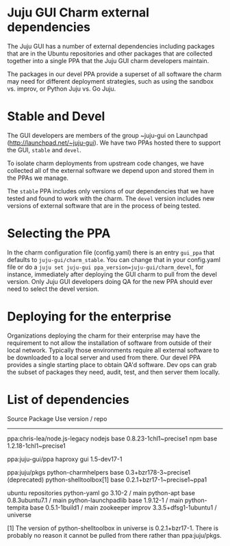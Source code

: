 # Juju GUI Charm external dependencies #

The Juju GUI has a number of external dependencies including packages that are
in the Ubuntu repositories and other packages that are collected together into
a single PPA that the Juju GUI charm developers maintain.

The packages in our devel PPA provide a superset of all software the charm may
need for different deployment strategies, such as using the sandbox
vs. improv, or Python Juju vs. Go Juju.

# Stable and Devel #

The GUI developers are members of the group ~juju-gui on Launchpad
(http://launchpad.net/~juju-gui). We have two PPAs hosted there to support the
GUI, `stable` and `devel`.

To isolate charm deployments from upstream code changes, we have collected all
of the external software we depend upon and stored them in the PPAs we manage.

The `stable` PPA includes only versions of our dependencies that we have
tested and found to work with the charm.  The `devel` version includes new
versions of external software that are in the process of being tested.

# Selecting the PPA #

In the charm configuration file (config.yaml) there is an entry `gui_ppa` that
defaults to `juju-gui/charm_stable`.  You can change that in your config.yaml
file or do a `juju set juju-gui ppa_version=juju-gui/charm_devel`, for
instance, immediately after deploying the GUI charm to pull from the devel
version.  Only Juju GUI developers doing QA for the new PPA should ever need
to select the devel version.

# Deploying for the enterprise #

Organizations deploying the charm for their enterprise may have the
requirement to not allow the installation of software from outside of their
local network.  Typically those environments require all external software to
be downloaded to a local server and used from there.  Our devel PPA provides a
single starting place to obtain QA'd software.  Dev ops can grab the subset of
packages they need, audit, test, and then server them locally.

# List of dependencies #

Source				Package			Use	version / repo
----------------------------	----------------	---	----------
ppa:chris-lea/node.js-legacy	nodejs	 		base	0.8.23-1chl1~precise1
				npm			base	1.2.18-1chl1~precise1

ppa:juju-gui/ppa		haproxy			gui	1.5-dev17-1

ppa:juju/pkgs			python-charmhelpers	base	0.3+bzr178-3~precise1 (deprecated)
				python-shelltoolbox[1]	base	0.2.1+bzr17-1~precise1~ppa1

ubuntu repositories		python-yaml		go	3.10-2 / main
				python-apt		base	0.8.3ubuntu7.1 / main
				python-launchpadlib	base	1.9.12-1 / main
				python-tempita		base	0.5.1-1build1 / main
				zookeeper		improv	3.3.5+dfsg1-1ubuntu1 / universe

[1] The version of python-shelltoolbox in universe is 0.2.1+bzr17-1.  There is
probably no reason it cannot be pulled from there rather than ppa:juju/pkgs.

